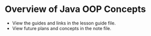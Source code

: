 # Overview of Java OOP Concepts
- View the guides and links in the lesson guide file.
- View future plans and concepts in the note file.